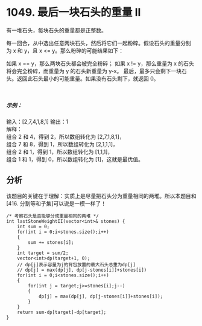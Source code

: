 # 1049. 最后一块石头的重量 II
有一堆石头，每块石头的重量都是正整数。

每一回合，从中选出任意两块石头，然后将它们一起粉碎。假设石头的重量分别为 x 和 y，且 x <= y。那么粉碎的可能结果如下：

如果 x == y，那么两块石头都会被完全粉碎；
如果 x != y，那么重量为 x 的石头将会完全粉碎，而重量为 y 的石头新重量为 y-x。
最后，最多只会剩下一块石头。返回此石头最小的可能重量。如果没有石头剩下，就返回 0。

 

##### 示例：

输入：[2,7,4,1,8,1]
输出：1  
解释：  
组合 2 和 4，得到 2，所以数组转化为 [2,7,1,8,1]，  
组合 7 和 8，得到 1，所以数组转化为 [2,1,1,1]，  
组合 2 和 1，得到 1，所以数组转化为 [1,1,1]，  
组合 1 和 1，得到 0，所以数组转化为 [1]，这就是最优值。  

## 分析  
该题目的关键在于理解：实质上是尽量把石头分为重量相同的两堆。所以本题目和[416. 分割等和子集]可以说是一模一样了！  

```
/* 考察石头是否能够分成重量相同的两堆 */
int lastStoneWeightII(vector<int>& stones) {
    int sum = 0;
    for(int i = 0;i<stones.size();i++)
    {
        sum += stones[i];
    }
    int target = sum/2;
    vector<int>dp(target+1, 0);
    // dp[j]表示容量为j的背包放置的最大石头总重为dp[j]
    // dp[j] = max(dp[j], dp[j-stones[i]]+stones[i])
    for(int i = 0;i<stones.size();i++)
    {
        for(int j = target;j>=stones[i];j--)
        {
            dp[j] = max(dp[j], dp[j-stones[i]]+stones[i]);
        }
    }
    return sum-dp[target]-dp[target];
} 
```
